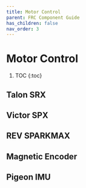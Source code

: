 ```yaml
---
title: Motor Control
parent: FRC Component Guide
has_children: false
nav_order: 3
---
```


# Motor Control



 1. TOC
{:toc}

## Talon SRX

## Victor SPX

## REV SPARKMAX

## Magnetic Encoder

## Pigeon IMU

